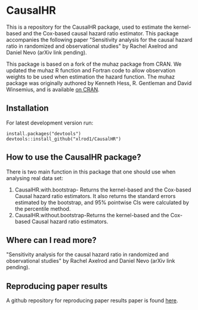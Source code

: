 # CausalHR
 
This is a repository for the CausalHR package, used to estimate the kernel-based and the Cox-based causal hazard ratio estimator. This package accompanies the following paper "Sensitivity analysis for the causal hazard ratio in randomized and observational studies" by Rachel Axelrod and Daniel Nevo (arXiv link pending).

This package is based on a fork of the muhaz package from CRAN. We updated the muhaz R function and Fortran code to allow observation weights to be used when estimation the hazard function. The muhaz package was originally authored by Kenneth Hess, R. Gentleman and David Winsemius, and is available [on CRAN](https://cran.r-project.org/web/packages/muhaz/index.html).

## Installation

For latest development version run:

```{r}
install.packages("devtools")
devtools::install_github("xlrod1/CausalHR")
```

## How to use the CausalHR package?
There is two main function in this package that one should use when analysing real data set: 
1. CausalHR.with.bootstrap- Returns the kernel-based and the Cox-based Causal hazard ratio estimators. It also returns the standard errors estimated by the bootstrap, and 95\% pointwise CIs were calculated by the percentile method.
2. CausalHR.without.bootstrap-Returns the kernel-based and the Cox-based Causal hazard ratio estimators.

## Where can I read more?
"Sensitivity analysis for the causal hazard ratio in randomized and observational studies" by Rachel Axelrod and Daniel Nevo (arXiv link pending).

## Reproducing paper results
A github repository for reproducing paper results paper is found [here](https://github.com/xlrod1/Reproducability_R_code).
